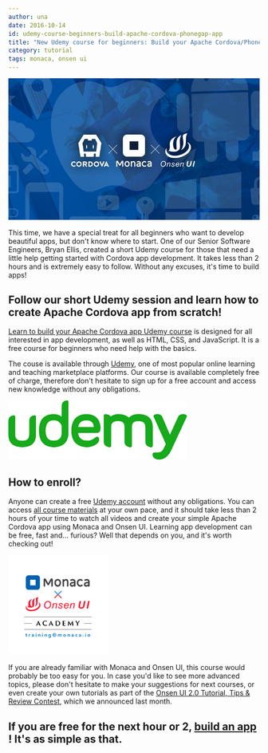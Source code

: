 ```yaml
---
author: una
date: 2016-10-14
id: udemy-course-beginners-build-apache-cordova-phonegap-app
title: "New Udemy course for beginners: Build your Apache Cordova/PhoneGap app"
category: tutorial
tags: monaca, onsen ui
---
```


![Title](/blog/content/images/2016/Oct/udemymonaca.jpg)

This time, we have a special treat for all beginners who want to develop beautiful apps, but don't know where to start. One of our Senior Software Engineers, Bryan Ellis, created a short Udemy course for those that need a little help getting started with Cordova app development. It takes less than 2 hours and is extremely easy to follow. Without any excuses, it's time to build apps!

<!-- more -->


## Follow our short Udemy session and learn how to create Apache Cordova app from scratch!

[Learn to build your Apache Cordova app Udemy course](https://www.udemy.com/learn-to-build-your-first-apache-cordova-app/learn/v4/) is designed for all interested in app development, as well as HTML, CSS, and JavaScript. It is a free course for beginners who need help with the basics.

The couse is available through [Udemy](https://www.udemy.com/), one of most popular online learning and teaching marketplace platforms. Our course is available completely free of charge, therefore don't hesitate to sign up for a free account and access new knowledge without any obligations.

![Title](/blog/content/images/2016/Oct/udemy.png)

## How to enroll?

Anyone can create a free [Udemy account](https://www.udemy.com/)  without any obligations. You can access [all course materials](https://www.udemy.com/learn-to-build-your-first-apache-cordova-app/learn/v4/)  at your own pace, and it should take less than 2 hours of your time to watch all videos and create your simple Apache Cordova app using Monaca and Onsen UI. Learning app development can be free, fast and... furious? Well that depends on you, and it's worth checking out!

![Title](/blog/content/images/2016/Oct/academy.png)

If you are already familiar with Monaca and Onsen UI, this course would probably be too easy for you. In case you'd like to see more advanced topics, please don't hesitate to make your suggestions for next courses, or even create your own tutorials as part of the [Onsen UI 2.0 Tutorial, Tips & Review Contest](https://monaca.io/contest-onsenui2/), which we announced last month.

## If you are free for the next hour or 2, [build an app](https://www.udemy.com/learn-to-build-your-first-apache-cordova-app/learn/v4/) ! It's as simple as that.